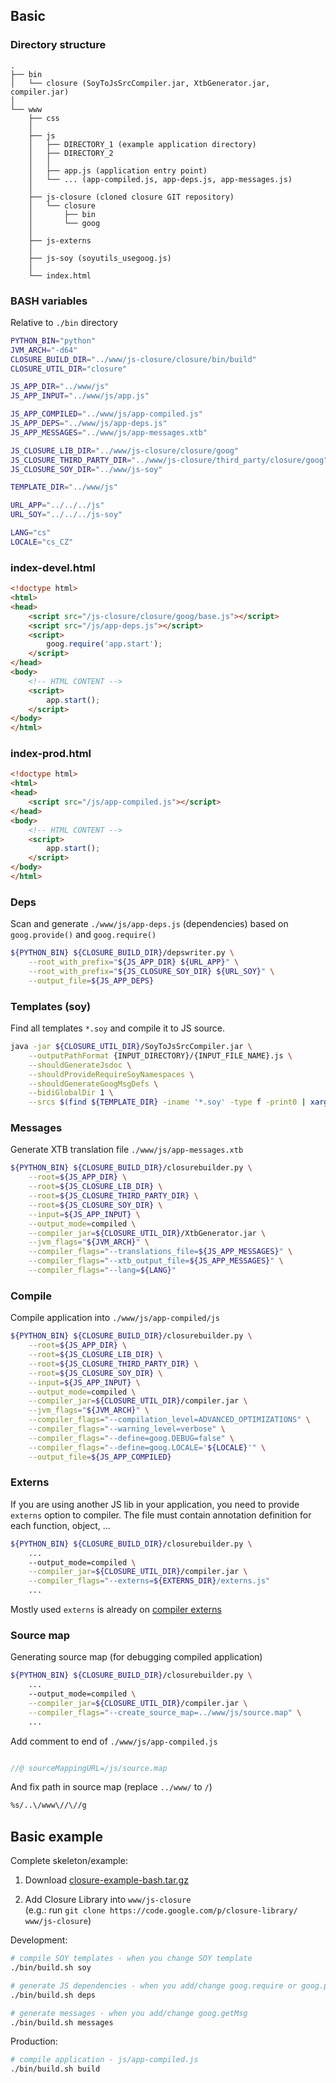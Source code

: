 ## Basic

### Directory structure
```
.
├── bin
│   └── closure (SoyToJsSrcCompiler.jar, XtbGenerator.jar, compiler.jar)
│
└── www
    ├── css
    │
    ├── js
    │   ├── DIRECTORY_1 (example application directory)
    │   ├── DIRECTORY_2
    │   │
    │   ├── app.js (application entry point)
    │   └── ... (app-compiled.js, app-deps.js, app-messages.js)
    │
    ├── js-closure (cloned closure GIT repository)
    │   └── closure
    │       ├── bin
    │       └── goog
    │
    ├── js-externs
    │
    ├── js-soy (soyutils_usegoog.js)
    │
    └── index.html
```

### BASH variables
Relative to ```./bin``` directory
```bash
PYTHON_BIN="python"
JVM_ARCH="-d64"
CLOSURE_BUILD_DIR="../www/js-closure/closure/bin/build"
CLOSURE_UTIL_DIR="closure"

JS_APP_DIR="../www/js"
JS_APP_INPUT="../www/js/app.js"

JS_APP_COMPILED="../www/js/app-compiled.js"
JS_APP_DEPS="../www/js/app-deps.js"
JS_APP_MESSAGES="../www/js/app-messages.xtb"

JS_CLOSURE_LIB_DIR="../www/js-closure/closure/goog"
JS_CLOSURE_THIRD_PARTY_DIR="../www/js-closure/third_party/closure/goog"
JS_CLOSURE_SOY_DIR="../www/js-soy"

TEMPLATE_DIR="../www/js"

URL_APP="../../../js"
URL_SOY="../../../js-soy"

LANG="cs"
LOCALE="cs_CZ"
```

### index-devel.html
```html
<!doctype html>
<html>
<head>
	<script src="/js-closure/closure/goog/base.js"></script>
	<script src="/js/app-deps.js"></script>
	<script>
		goog.require('app.start');
	</script>
</head>
<body>
	<!-- HTML CONTENT -->
	<script>
		app.start();
	</script>
</body>
</html>
```

### index-prod.html
```html
<!doctype html>
<html>
<head>
	<script src="/js/app-compiled.js"></script>
</head>
<body>
	<!-- HTML CONTENT -->
	<script>
		app.start();
	</script>
</body>
</html>
```


### Deps
Scan and generate ```./www/js/app-deps.js``` (dependencies) based on ```goog.provide()``` and ```goog.require()```

```bash
${PYTHON_BIN} ${CLOSURE_BUILD_DIR}/depswriter.py \
	--root_with_prefix="${JS_APP_DIR} ${URL_APP}" \
	--root_with_prefix="${JS_CLOSURE_SOY_DIR} ${URL_SOY}" \
	--output_file=${JS_APP_DEPS}
```

### Templates (soy)
Find all templates ```*.soy``` and compile it to JS source.

```bash
java -jar ${CLOSURE_UTIL_DIR}/SoyToJsSrcCompiler.jar \
	--outputPathFormat {INPUT_DIRECTORY}/{INPUT_FILE_NAME}.js \
	--shouldGenerateJsdoc \
	--shouldProvideRequireSoyNamespaces \
	--shouldGenerateGoogMsgDefs \
	--bidiGlobalDir 1 \
	--srcs $(find ${TEMPLATE_DIR} -iname '*.soy' -type f -print0 | xargs -0 echo)
```

### Messages
Generate XTB translation file ```./www/js/app-messages.xtb```

```bash
${PYTHON_BIN} ${CLOSURE_BUILD_DIR}/closurebuilder.py \
	--root=${JS_APP_DIR} \
	--root=${JS_CLOSURE_LIB_DIR} \
	--root=${JS_CLOSURE_THIRD_PARTY_DIR} \
	--root=${JS_CLOSURE_SOY_DIR} \
	--input=${JS_APP_INPUT} \
	--output_mode=compiled \
	--compiler_jar=${CLOSURE_UTIL_DIR}/XtbGenerator.jar \
	--jvm_flags="${JVM_ARCH}" \
	--compiler_flags="--translations_file=${JS_APP_MESSAGES}" \
	--compiler_flags="--xtb_output_file=${JS_APP_MESSAGES}" \
	--compiler_flags="--lang=${LANG}"
```

### Compile
Compile application into ```./www/js/app-compiled/js```

```bash
${PYTHON_BIN} ${CLOSURE_BUILD_DIR}/closurebuilder.py \
	--root=${JS_APP_DIR} \
	--root=${JS_CLOSURE_LIB_DIR} \
	--root=${JS_CLOSURE_THIRD_PARTY_DIR} \
	--root=${JS_CLOSURE_SOY_DIR} \
	--input=${JS_APP_INPUT} \
	--output_mode=compiled \
	--compiler_jar=${CLOSURE_UTIL_DIR}/compiler.jar \
	--jvm_flags="${JVM_ARCH}" \
	--compiler_flags="--compilation_level=ADVANCED_OPTIMIZATIONS" \
	--compiler_flags="--warning_level=verbose" \
	--compiler_flags="--define=goog.DEBUG=false" \
	--compiler_flags="--define=goog.LOCALE='${LOCALE}'" \
	--output_file=${JS_APP_COMPILED}
```

### Externs

If you are using another JS lib in your application, you need to provide ```externs``` option to compiler. The file must contain annotation definition for each function, object, ...
```bash
${PYTHON_BIN} ${CLOSURE_BUILD_DIR}/closurebuilder.py \
	...
	--output_mode=compiled \
	--compiler_jar=${CLOSURE_UTIL_DIR}/compiler.jar \
	--compiler_flags="--externs=${EXTERNS_DIR}/externs.js"
	...
```

Mostly used ```externs``` is already on [compiler externs](https://code.google.com/p/closure-compiler/source/browse/#git%2Fcontrib%2Fexterns)

### Source map

Generating source map (for debugging compiled application)
```bash
${PYTHON_BIN} ${CLOSURE_BUILD_DIR}/closurebuilder.py \
	...
	--output_mode=compiled \
	--compiler_jar=${CLOSURE_UTIL_DIR}/compiler.jar \
	--compiler_flags="--create_source_map=../www/js/source.map" \
	...
```

Add comment to end of ```./www/js/app-compiled.js```
```javascript

//@ sourceMappingURL=/js/source.map
```

And fix path in source map (replace ```../www/``` to ```/```)
```bash
%s/..\/www\//\//g
```

## Basic example
Complete skeleton/example:

1. Download [closure-example-bash.tar.gz](/files/closure-example-bash.tar.gz)

2. Add Closure Library into ```www/js-closure```<br />(e.g.: run ```git clone https://code.google.com/p/closure-library/ www/js-closure```)

Development:
```bash
# compile SOY templates - when you change SOY template
./bin/build.sh soy

# generate JS dependencies - when you add/change goog.require or goog.provide
./bin/build.sh deps

# generate messages - when you add/change goog.getMsg
./bin/build.sh messages
```

Production:
```bash
# compile application - js/app-compiled.js
./bin/build.sh build
```
